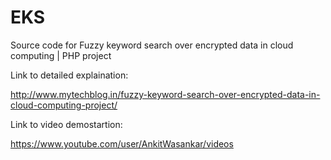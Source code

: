 # EKS
Source code for Fuzzy keyword search over encrypted data in cloud computing | PHP project

Link to detailed explaination:

http://www.mytechblog.in/fuzzy-keyword-search-over-encrypted-data-in-cloud-computing-project/

Link to video demostartion:

https://www.youtube.com/user/AnkitWasankar/videos



